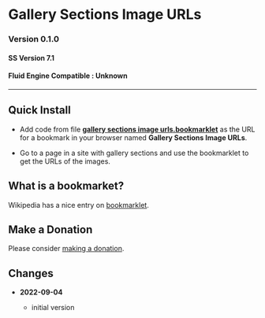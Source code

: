 # Gallery Sections Image URLs

### Version 0.1.0

#### SS Version 7.1

#### Fluid Engine Compatible : Unknown

---

## Quick Install

* Add code from file **[gallery sections image urls.bookmarklet][1]** as the URL
  for a bookmark in your browser named **Gallery Sections Image URLs**.
  
* Go to a page in a site with gallery sections and use the bookmarklet to get
  the URLs of the images.

## What is a bookmarket?

Wikipedia has a nice entry on [bookmarklet][2].

## Make a Donation

Please consider [making a donation][3].

## Changes

<!-- * **2022-05-15**

  * fix for when site is not in config
  * bumped version to v0.1.1
  -->
* **2022-09-04**

  * initial version

[1]: gallery%20sections%20image%20urls.bookmarklet#L1
[2]: https://en.wikipedia.org/wiki/Bookmarklet
[3]: https://github.com/tomsWebConsulting/twcsl#make-a-donation
